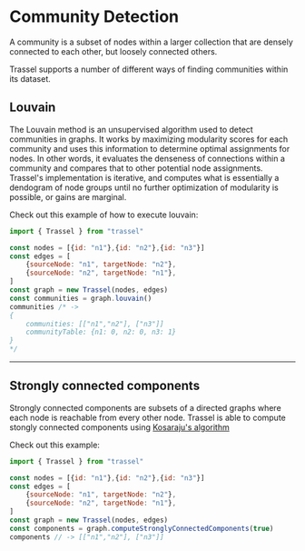 # Community Detection

A community is a subset of nodes within a larger collection that are densely connected to each other, but loosely connected others.

Trassel supports a number of different ways of finding communities within its dataset.

## Louvain

The Louvain method is an unsupervised algorithm used to detect communities in graphs. It works by maximizing modularity scores for each community and uses this information to determine optimal assignments for nodes. In other words, it evaluates the denseness of connections within a community and compares that to other potential node assignments. Trassel's implementation is iterative, and computes what is essentially a dendogram of node groups until no further optimization of modularity is possible, or gains are marginal.

Check out this example of how to execute louvain:
```javascript
import { Trassel } from "trassel"

const nodes = [{id: "n1"},{id: "n2"},{id: "n3"}]
const edges = [
    {sourceNode: "n1", targetNode: "n2"},
    {sourceNode: "n2", targetNode: "n1"},
]
const graph = new Trassel(nodes, edges)
const communities = graph.louvain()
communities /* ->
{
    communities: [["n1","n2"], ["n3"]]
    communityTable: {n1: 0, n2: 0, n3: 1}
}
*/
```

--- 

## Strongly connected components

Strongly connected components are subsets of a directed graphs where each node is reachable from every other node. Trassel is able to compute stongly connected components using [Kosaraju's algorithm]("https://en.wikipedia.org/wiki/Kosaraju%27s_algorithm")

Check out this example:

```javascript
import { Trassel } from "trassel"

const nodes = [{id: "n1"},{id: "n2"},{id: "n3"}]
const edges = [
    {sourceNode: "n1", targetNode: "n2"},
    {sourceNode: "n2", targetNode: "n1"},
]
const graph = new Trassel(nodes, edges)
const components = graph.computeStronglyConnectedComponents(true)
components // -> [["n1","n2"], ["n3"]]
```
